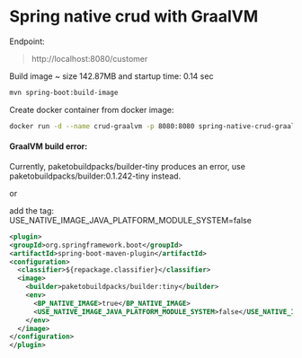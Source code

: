 # Spring native crud with GraalVM

Endpoint:
> http://localhost:8080/customer

Build image ~ size 142.87MB and startup time: 0.14 sec
```sh
mvn spring-boot:build-image
```

Create docker container from docker image:
```sh
docker run -d --name crud-graalvm -p 8080:8080 spring-native-crud-graalvm:0.0.1-SNAPSHOT
```

#### GraalVM build error:
Currently, paketobuildpacks/builder-tiny produces an error, use paketobuildpacks/builder:0.1.242-tiny instead.

or 

add the tag: USE_NATIVE_IMAGE_JAVA_PLATFORM_MODULE_SYSTEM=false

```xml
<plugin>
<groupId>org.springframework.boot</groupId>
<artifactId>spring-boot-maven-plugin</artifactId>
<configuration>
  <classifier>${repackage.classifier}</classifier>
  <image>
    <builder>paketobuildpacks/builder:tiny</builder>
    <env>
      <BP_NATIVE_IMAGE>true</BP_NATIVE_IMAGE>
      <USE_NATIVE_IMAGE_JAVA_PLATFORM_MODULE_SYSTEM>false</USE_NATIVE_IMAGE_JAVA_PLATFORM_MODULE_SYSTEM>
    </env>
  </image>
</configuration>
</plugin>
```
